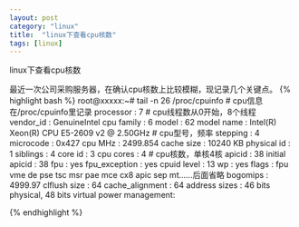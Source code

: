 ```yaml
---
layout: post
category: "linux"
title:  "linux下查看cpu核数"
tags: [linux]
---
```

linux下查看cpu核数

最近一次公司采购服务器，在确认cpu核数上比较模糊，现记录几个关键点。
{% highlight bash %}
root@xxxxx:~# tail -n 26 /proc/cpuinfo  # cpu信息在/proc/cpuinfo里记录
processor   : 7                         # cpu线程数从0开始，8个线程 
vendor_id   : GenuineIntel
cpu family  : 6
model       : 62
model name  : Intel(R) Xeon(R) CPU E5-2609 v2 @ 2.50GHz  # cpu型号，频率
stepping    : 4
microcode   : 0x427
cpu MHz     : 2499.854
cache size  : 10240 KB
physical id : 1
siblings    : 4
core id     : 3
cpu cores   : 4                         # cpu核数，单核4核
apicid      : 38
initial apicid  : 38
fpu     : yes
fpu_exception   : yes
cpuid level : 13
wp      : yes
flags       : fpu vme de pse tsc msr pae mce cx8 apic sep mt......后面省略
bogomips    : 4999.97
clflush size    : 64
cache_alignment : 64
address sizes   : 46 bits physical, 48 bits virtual
power management:

{% endhighlight %}

